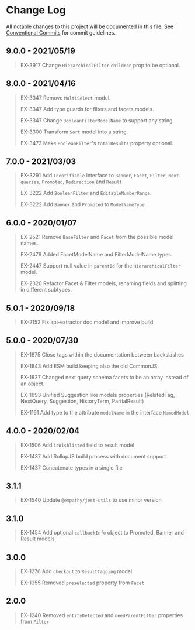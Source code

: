 # Change Log

All notable changes to this project will be documented in this file.
See [Conventional Commits](https://conventionalcommits.org) for commit guidelines.

## 9.0.0 - 2021/05/19

> EX-3917 Change `HierarchicalFilter` `children` prop to be optional.

## 8.0.0 - 2021/04/16

> EX-3347 Remove `MultiSelect` model.
> 
> EX-3347 Add type guards for filters and facets models.
> 
> EX-3347 Change `BooleanFilterModelName` to support any string.
> 
> EX-3300 Transform `Sort` model into a string.
> 
> EX-3473 Make `BooleanFilter`'s `totalResults` property optional.

## 7.0.0 - 2021/03/03

> EX-3291 Add `Identifiable` interface to  `Banner`, `Facet`, `Filter`, `Next-queries`, `Promoted`, `Redirection` and `Result`.
> 
> EX-3222 Add `BooleanFilter` and `EditableNumberRange`.
>
> EX-3222 Add `Banner` and `Promoted` to `ModelNameType`.

## 6.0.0 - 2020/01/07

> EX-2521 Remove `BaseFilter` and `Facet` from the possible model names.
>
> EX-2479 Added FacetModelName and FilterModelName types.
>
> EX-2447 Support null value in `parentId` for the `HierarchicalFilter` model.
>
> EX-2320 Refactor Facet & Filter models, renaming fields and splitting in different subtypes.

## 5.0.1 - 2020/09/18

> EX-2152 Fix api-extractor doc model and improve build

## 5.0.0 - 2020/07/30

> EX-1875 Close tags within the documentation between backslashes
>
> EX-1843 Add ESM build keeping also the old CommonJS
>
> EX-1837 Changed next query schema facets to be an array instead of an object.
>
> EX-1693 Unified Suggestion like models properties (RelatedTag, NextQuery, Suggestion, HistoryTerm, PartialResult)
>
> EX-1161 Add type to the attribute `modelName` in the interface `NamedModel`

## 4.0.0 - 2020/02/04

> EX-1506 Add `isWishlisted` field to result model
>
> EX-1437 Add RollupJS build process with document support
>
> EX-1437 Concatenate types in a single file

## 3.1.1

> EX-1540 Update `@empathy/jest-utils` to use minor version

## 3.1.0

> EX-1454 Add optional `callbackInfo` object to Promoted, Banner and Result models

## 3.0.0

> EX-1276 Add `checkout` to `ResultTagging` model
>
> EX-1355 Removed `preselected` property from `Facet`

## 2.0.0

> EX-1240 Removed `entityDetected` and `needParentFilter` properties from `Filter`
